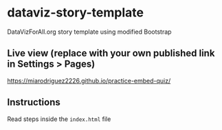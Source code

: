 # dataviz-story-template
DataVizForAll.org story template using modified Bootstrap

## Live view (replace with your own published link in Settings > Pages)
https://miarodriguez2226.github.io/practice-embed-quiz/

## Instructions
Read steps inside the `index.html` file
